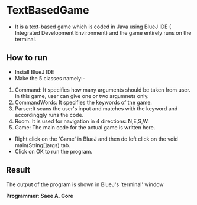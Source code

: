 # TextBasedGame
  - It is a text-based game which is coded in Java using BlueJ IDE ( Integrated Development Environment) and the game entirely runs on the terminal.

## How to run
- Install BlueJ IDE
- Make the 5 classes namely:-
 1. Command: It specifies how many arguments should be taken from user. In this game, user can give one or two argumnets only.  
 2. CommandWords: It specifies the keywords of the game.
 3. Parser:It scans the user's input and matches with the keyword and accordinggly runs the code.
 4. Room: It is used for navigation in 4 directions: N,E,S,W.
 5. Game: The main code for the actual game is written here.
- Right click on the 'Game' in BlueJ and then do left click on the void main(String[]args) tab.
- Click on OK to run the program.

## Result
 The output of the program is shown in BlueJ's 'terminal' window

**Programmer: Saee A. Gore**
